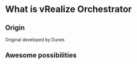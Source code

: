 # What is vRealize Orchestrator

## Origin<a name="origin"></a>

Original developed by Dunes

## Awesome possibilities<a name="awesome-possibilities"></a>


